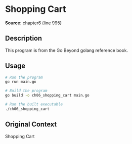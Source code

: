 # Shopping Cart

**Source**: chapter6 (line 995)

## Description

This program is from the Go Beyond golang reference book.

## Usage

```bash
# Run the program
go run main.go

# Build the program
go build -o ch06_shopping_cart main.go

# Run the built executable
./ch06_shopping_cart
```

## Original Context

Shopping Cart
